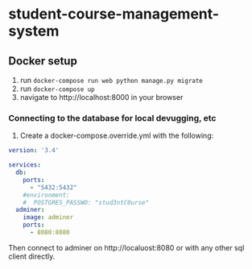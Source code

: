 # student-course-management-system

## Docker setup

1. run `docker-compose run web python manage.py migrate`
2. run `docker-compose up`
3. navigate to http://localhost:8000 in your browser

### Connecting to the database for local devugging, etc

1. Create a docker-compose.override.yml with the following:

```yml
version: '3.4'

services:
  db:
    ports:
      - "5432:5432"
    #environment:
    #  POSTGRES_PASSWO: "stud3ntC0urse"
  adminer:
    image: adminer
    ports:
      - 8080:8080
```

Then connect to adminer on http://localuost:8080 or with any other sql client directly.